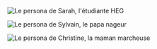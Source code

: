 
![Le persona de Sarah, l'étudiante HEG](ux_persona_1.png)

![Le persona de Sylvain, le papa nageur](ux_persona_2.png)

![Le persona de Christine, la maman marcheuse](ux_persona_3.png)